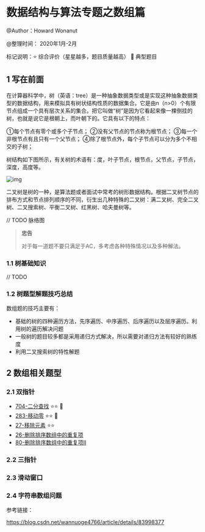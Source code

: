 # 数据结构与算法专题之数组篇

@Author：Howard Wonanut

@整理时间： 2020年1月-2月

标记说明：⭐ 综合评价（星星越多，题目质量越高） 🔺 典型题目



## 1 写在前面

在计算器科学中，树（英语：tree）是一种抽象数据类型或是实现这种抽象数据类型的数据结构，用来模拟具有树状结构性质的数据集合。它是由n（n>0）个有限节点组成一个具有层次关系的集合。把它叫做“树”是因为它看起来像一棵倒挂的树，也就是说它是根朝上，而叶朝下的。它具有以下的特点：

①每个节点有零个或多个子节点；
②没有父节点的节点称为根节点；
③每一个非根节点有且只有一个父节点；
④除了根节点外，每个子节点可以分为多个不相交的子树；

树结构如下图所示，有关树的术语有：度，叶子节点，根节点，父节点，子节点，深度，高度等。

 ![img](https://img-blog.csdnimg.cn/20181112204412820.png?x-oss-process=image/watermark,type_ZmFuZ3poZW5naGVpdGk,shadow_10,text_aHR0cHM6Ly9ibG9nLmNzZG4ubmV0L3dhbm51b2dlNDc2Ng==,size_16,color_FFFFFF,t_70) 

二叉树是树的一种，是算法题或者面试中常考的树形数据结构。根据二叉树节点的排布方式和节点排列顺序的不同，衍生出几种特殊的二叉树：满二叉树、完全二叉树、二叉搜索树、平衡二叉树、红黑树、哈夫曼树等。

// TODO 脉络图



> **忠告**
>
> 对于每一道题不要只满足于AC，多考虑各种特殊情况以及多种解法。



### 1.1 树基础知识

// TODO



### 1.2 树题型解题技巧总结

数组题的技巧主要有：

- 基础的树的四种遍历方法，先序遍历、中序遍历、后序遍历以及层序遍历。利用树的遍历解决问题
- 一般树的题目较多都是采用递归方式解决，所以需要对递归方法有较好的熟练度
- 利用二叉搜索树的特性解题



## 2 数组相关题型

### 2.1 双指针

- [704-二分查找](./src/704-binary-search.md)  ⭐⭐ 🔺
- [283-移动零](./src/283-move-zeros.md)  ⭐⭐ 🔺
- [27-移除元素](./src/27-remove-element.md)  ⭐⭐
- [26-删除排序数组中的重复项](./src/26-remove-duplicates-from-sorted-array.md)
- [80-删除排序数组中的重复项II](./src/80-remove-duplicates-from-sorted-array-ii.md)



### 2.2 三指针



### 2.3 滑动窗口



### 2.4 字符串数组问题













参考链接：

https://blog.csdn.net/wannuoge4766/article/details/83998377